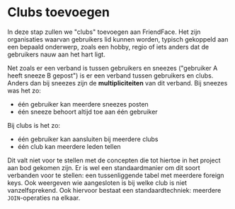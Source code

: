 # Clubs toevoegen
In deze stap zullen we "clubs" toevoegen aan FriendFace. Het zijn organisaties waarvan gebruikers lid kunnen worden, typisch gekoppeld aan een bepaald onderwerp, zoals een hobby, regio of iets anders dat de gebruikers nauw aan het hart ligt.

Net zoals er een verband is tussen gebruikers en sneezes ("gebruiker A heeft sneeze B gepost") is er een verband tussen gebruikers en clubs. Anders dan bij sneezes zijn de **multipliciteiten** van dit verband. Bij sneezes was het zo:

- één gebruiker kan meerdere sneezes posten
- één sneeze behoort altijd toe aan één gebruiker

Bij clubs is het zo:

- één gebruiker kan aansluiten bij meerdere clubs
- één club kan meerdere leden tellen

Dit valt niet voor te stellen met de concepten die tot hiertoe in het project aan bod gekomen zijn. Er is wel een standaardmanier om dit soort verbanden voor te stellen: een tussenliggende tabel met meerdere foreign keys. Ook weergeven wie aangesloten is bij welke club is niet vanzelfsprekend. Ook hiervoor bestaat een standaardtechniek: meerdere `JOIN`-operaties na elkaar.

